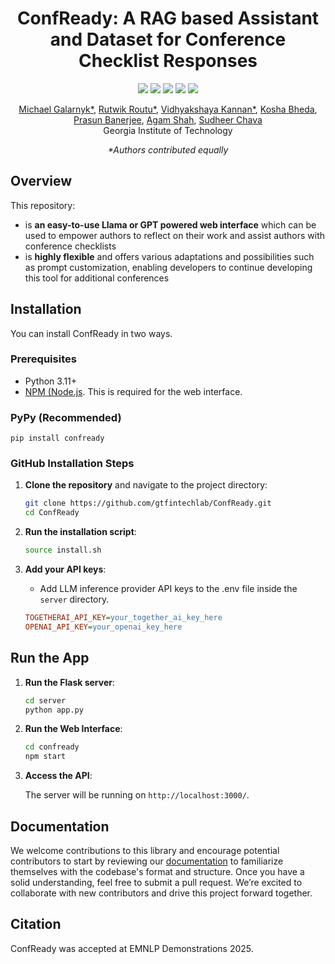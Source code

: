 <h1 align="center">ConfReady: A RAG based Assistant and Dataset for Conference Checklist Responses</h1>

<p align="center">
  <a href="https://youtu.be/sNhpKJLfArc?si=65QDrhk0uJRMPSBP"><img src="https://img.shields.io/badge/Video-Watch-red"></a>
  <a href="https://confready-docs.vercel.app/docs/introduction"><img src="https://img.shields.io/badge/Docs-View-blue"></a>
  <a href="https://pypi.org/project/confready/"><img src="https://img.shields.io/badge/PyPI-0.2.0-green"></a>
  <img src="https://img.shields.io/badge/python-3.11-blue">
  <img src="https://img.shields.io/badge/license-AGPL%20v3-blue">
</p>

<p align="center">
  <a href="https://www.linkedin.com/in/michaelgalarnyk/">Michael Galarnyk*</a>,
  <a href="https://www.linkedin.com/in/rutwikroutu/">Rutwik Routu*</a>,
  <a href="https://www.linkedin.com/in/vidhyakshayakannan/">Vidhyakshaya Kannan*</a>,
  <a href="https://www.linkedin.com/in/koshabheda/">Kosha Bheda</a>,<br/>
  <a href="https://www.linkedin.com/in/prasunbanerjee04/">Prasun Banerjee</a>,
  <a href="https://shahagam4.github.io/">Agam Shah</a>,
  <a href="https://www.scheller.gatech.edu/directory/faculty/chava/index.html">Sudheer Chava</a><br/>
  Georgia Institute of Technology
</p>

<p align="center"><em>*Authors contributed equally</em></p>

## Overview

This repository:

- is **an easy-to-use Llama or GPT powered web interface** which can be used to empower authors to reflect on their work and assist authors with conference checklists
- is **highly flexible** and offers various adaptations and possibilities such as prompt customization, enabling developers to continue developing this tool for additional conferences

## Installation

You can install ConfReady in two ways.

### Prerequisites

- Python 3.11+
- [NPM (Node.js](https://nodejs.org/). This is required for the web interface.

### PyPy (Recommended)

```
pip install confready
```

### GitHub Installation Steps

1. **Clone the repository** and navigate to the project directory:

    ```bash
    git clone https://github.com/gtfintechlab/ConfReady.git
    cd ConfReady
    ```

2. **Run the installation script**:

    ```bash
   source install.sh
    ```

3. **Add your API keys**:

    - Add LLM inference provider API keys to the .env file inside the `server` directory.

    ```ini
    TOGETHERAI_API_KEY=your_together_ai_key_here
    OPENAI_API_KEY=your_openai_key_here
    ```

## Run the App
1. **Run the Flask server**:

    ```bash
    cd server
    python app.py
    ```

2. **Run the Web Interface**:

    ```bash
    cd confready
    npm start
    ```

3. **Access the API**:

    The server will be running on `http://localhost:3000/`.
   
## Documentation

We welcome contributions to this library and encourage potential contributors to start by reviewing our [documentation](https://confready-docs.vercel.app/docs/introduction) to familiarize themselves with the codebase's format and structure. Once you have a solid understanding, feel free to submit a pull request. We’re excited to collaborate with new contributors and drive this project forward together.

## Citation

ConfReady was accepted at EMNLP Demonstrations 2025. 

```bibtex

```
